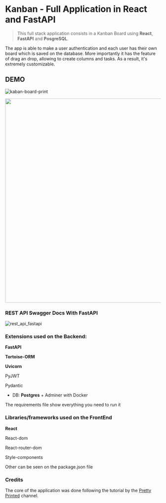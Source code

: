 # Kanban - Full Application in React and FastAPI  


>This full stack application consists in a Kanban Board using **React**, **FastAPI** and **PosgreSQL**.

The app is able to make a user authentication and each user has their own
board which is saved on the database. More importantly it has the feature of drag an drop, 
allowing to create columns and tasks. As a result, it's extremely customizable.

## DEMO

![kaban-board-print](https://user-images.githubusercontent.com/39144691/149261465-e5e53b98-40a6-44ea-976f-32fa3cf7557f.png)

<img src="https://i.giphy.com/d8R6hPfMI1aTldwIsr.gif" width="660">


### REST API Swagger Docs With FastAPI


![rest_api_fastapi](https://user-images.githubusercontent.com/39144691/149065446-35a44954-5a80-441d-a094-0b66aa338bb4.png)


### Extensions used on the Backend:

**FastAPI**

**Tortoise-ORM**

**Uvicorn**

PyJWT

Pydantic

- DB: **Postgres** + Adminer with Docker

The requirements file show everything you need to run it

### Libraries/frameworks used on the FrontEnd

**React**

React-dom

React-router-dom

Style-components

Other can be seen on the package.json file


### Credits

The core of the application
was done following the tutorial by the
[Pretty Printed](https://www.youtube.com/channel/UC-QDfvrRIDB6F0bIO4I4HkQ) channel.
